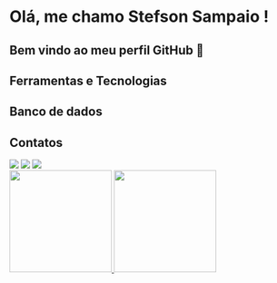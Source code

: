 <link rel="stylesheet" href="https://cdn.jsdelivr.net/gh/devicons/devicon@v2.15.1/devicon.min.css">

# Olá, me chamo Stefson Sampaio ! 
## Bem vindo ao meu perfil GitHub 👋

## Ferramentas e Tecnologias

<div>
    <i class="devicon-javascript-plain"></i>
    <i class="devicon-python-plain"></i>
    <i class="devicon-nodejs-plain"></i>
    <i class="devicon-express-original"></i>
    <i class="devicon-typescript-plain"></i>
    <i class="devicon-flask-original"></i>
    <i class="devicon-git-plain"></i>
    <i class="devicon-html5-plain"></i>
    <i class="devicon-css3-plain"></i>
</div>

## Banco de dados

<div>
<i class="devicon-postgresql-plain colored"></i>
<i class="devicon-sqlite-plain colored"></i>
</div>

## Contatos

<div>
<a href="https://www.linkedin.com/in/stefson-sampaio-magalh%C3%A3es-b249591b9/" target="_blank"><img loading="lazy" src="https://img.shields.io/badge/-LinkedIn-%230077B5?style=for-the-badge&logo=linkedin&logoColor=white" target="_blank"></a>
<a href = "stefsonsampaio01@gmail.com"><img loading="lazy" src="https://img.shields.io/badge/Gmail-D14836?style=for-the-badge&logo=gmail&logoColor=white" target="_blank"></a>
<a href="https://instagram.com/stefsonsampaio" target="_blank"><img loading="lazy" src="https://img.shields.io/badge/-Instagram-%23E4405F?style=for-the-badge&logo=instagram&logoColor=white" target="_blank"></a>
</div>

<div>
<a href="https://github.com/stefsonsampaio">
<img loading="lazy" height="180em" src="https://github-readme-stats.vercel.app/api/top-langs/?username=stefsonsampaio&layout=compact&langs_count=7&theme=dracula"/>
<img loading="lazy" height="180em" src="https://github-readme-stats.vercel.app/api?username=stefsonsampaio&show_icons=true&theme=dracula&include_all_commits=true&count_private=true"/>
</div>

